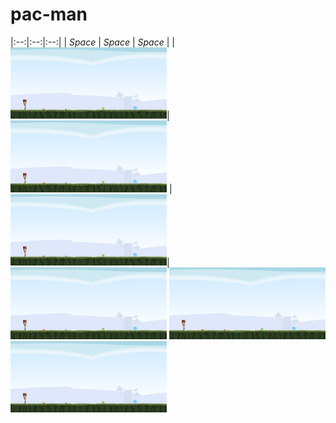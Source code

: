 # pac-man

|:--:|:--:|:--:| 
| *Space* | *Space* | *Space* |
|<img src="/web/1.1.1.png" width="250"/>| <img src="/web/1.1.1.png" width="250"/> |<img src="/web/1.1.1.png" width="250"/>|
<img src="/web/1.1.1.png" width="250"/> <img src="/web/1.1.1.png" width="250"/> <img src="/web/1.1.1.png" width="250"/>

